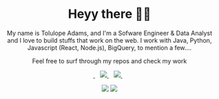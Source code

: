 <h1 align='center'>Heyy there 👋🏾</h1>

<p align='center'>My name is Tolulope Adams, and I'm a Sofware Engineer & Data Analyst and I love to build stuffs that work on the web. I work with Java, Python, Javascript (React, Node.js), BigQuery, to mention a few....</p>

<p align='center'>Feel free to surf through my repos and check my work</p>

<p align='center'>
  
  
<a href="https://twitter.com/thec0dec8ter" target="_blank">
  
  <img src="" />
</a>&nbsp;&nbsp;
  
<a href="https://www.linkedin.com/in/tolulope-adams/" target="_blank">
  <img src="https://img.shields.io/badge/linkedin-%230077B5.svg?&style=for-the-badge&logo=linkedin&logoColor=white" />
</a>&nbsp;&nbsp;
  
<a href="mailto:thec0dec8ter@gmail.com" target="_blank">
  <img src="https://img.shields.io/badge/email me-%23D14836.svg?&style=for-the-badge&logo=gmail&logoColor=white" />
</a>&nbsp;&nbsp;

  
  <p align = "center">
  <img src = "https://github-readme-stats.vercel.app/api?username=thec0dec8ter&show_icons=true&title_color=47ff78&text_color=efefed&icon_color=47ff78&bg_color=0b0b0c&line_height=27">
    
  <img src = "https://github-readme-stats.vercel.app/api/top-langs/?username=thec0dec8ter&title_color=47ff78&text_color=efefed&icon_color=47ff78&bg_color=0b0b0c&line_height=27">
</p>
</p>

<!-- https://github-readme-stats.vercel.app/api?username=thec0dec8ter&show_icons=true&title_color=edc00e&text_color=efefed&icon_color=edc00e&bg_color=0b0b0c&line_height=27
https://github-readme-stats.vercel.app/api?username=thec0dec8ter&show_icons=true&title_color=e7be1a&text_color=efefed&icon_color=e7be1a&bg_color=0b0b0c&line_height=27
https://github-readme-stats.vercel.app/api?username=thec0dec8ter&show_icons=true&title_color=69e78b&text_color=efefed&icon_color=69e78b&bg_color=0b0b0c&line_height=27-->
